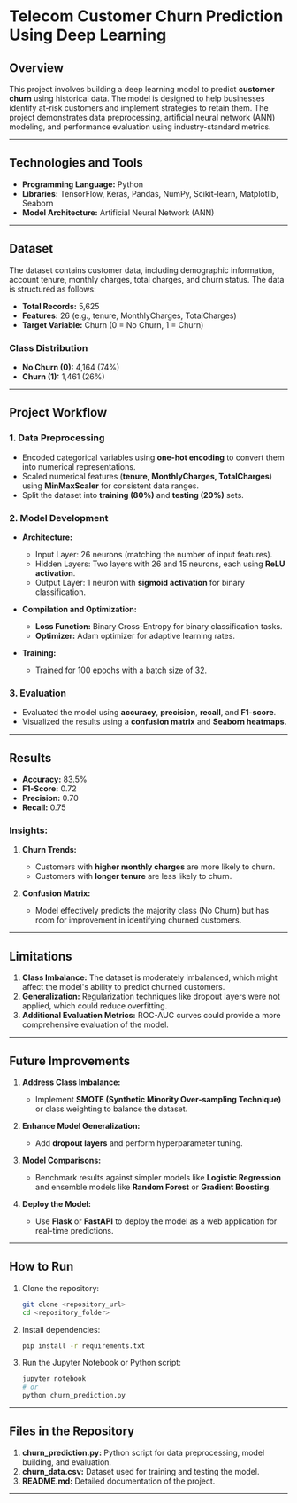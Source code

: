 # **Telecom Customer Churn Prediction Using Deep Learning**

## **Overview**
This project involves building a deep learning model to predict **customer churn** using historical data. The model is designed to help businesses identify at-risk customers and implement strategies to retain them. The project demonstrates data preprocessing, artificial neural network (ANN) modeling, and performance evaluation using industry-standard metrics.

---

## **Technologies and Tools**
- **Programming Language:** Python  
- **Libraries:** TensorFlow, Keras, Pandas, NumPy, Scikit-learn, Matplotlib, Seaborn  
- **Model Architecture:** Artificial Neural Network (ANN)

---

## **Dataset**
The dataset contains customer data, including demographic information, account tenure, monthly charges, total charges, and churn status. The data is structured as follows:
- **Total Records:** 5,625  
- **Features:** 26 (e.g., tenure, MonthlyCharges, TotalCharges)  
- **Target Variable:** Churn (0 = No Churn, 1 = Churn)

### **Class Distribution**
- **No Churn (0):** 4,164 (74%)  
- **Churn (1):** 1,461 (26%)  

---

## **Project Workflow**

### **1. Data Preprocessing**
- Encoded categorical variables using **one-hot encoding** to convert them into numerical representations.  
- Scaled numerical features (**tenure, MonthlyCharges, TotalCharges**) using **MinMaxScaler** for consistent data ranges.  
- Split the dataset into **training (80%)** and **testing (20%)** sets.  

### **2. Model Development**
- **Architecture:**
  - Input Layer: 26 neurons (matching the number of input features).  
  - Hidden Layers: Two layers with 26 and 15 neurons, each using **ReLU activation**.  
  - Output Layer: 1 neuron with **sigmoid activation** for binary classification.  

- **Compilation and Optimization:**
  - **Loss Function:** Binary Cross-Entropy for binary classification tasks.  
  - **Optimizer:** Adam optimizer for adaptive learning rates.  

- **Training:**
  - Trained for 100 epochs with a batch size of 32.  

### **3. Evaluation**
- Evaluated the model using **accuracy**, **precision**, **recall**, and **F1-score**.  
- Visualized the results using a **confusion matrix** and **Seaborn heatmaps**.

---

## **Results**
- **Accuracy:** 83.5%  
- **F1-Score:** 0.72  
- **Precision:** 0.70  
- **Recall:** 0.75  

### **Insights:**
1. **Churn Trends:**
   - Customers with **higher monthly charges** are more likely to churn.  
   - Customers with **longer tenure** are less likely to churn.

2. **Confusion Matrix:**
   - Model effectively predicts the majority class (No Churn) but has room for improvement in identifying churned customers.

---

## **Limitations**
1. **Class Imbalance:** The dataset is moderately imbalanced, which might affect the model's ability to predict churned customers.  
2. **Generalization:** Regularization techniques like dropout layers were not applied, which could reduce overfitting.  
3. **Additional Evaluation Metrics:** ROC-AUC curves could provide a more comprehensive evaluation of the model.

---

## **Future Improvements**
1. **Address Class Imbalance:**
   - Implement **SMOTE (Synthetic Minority Over-sampling Technique)** or class weighting to balance the dataset.  

2. **Enhance Model Generalization:**
   - Add **dropout layers** and perform hyperparameter tuning.  

3. **Model Comparisons:**
   - Benchmark results against simpler models like **Logistic Regression** and ensemble models like **Random Forest** or **Gradient Boosting**.

4. **Deploy the Model:**
   - Use **Flask** or **FastAPI** to deploy the model as a web application for real-time predictions.

---

## **How to Run**
1. Clone the repository:  
   ```bash
   git clone <repository_url>
   cd <repository_folder>
   ```
2. Install dependencies:  
   ```bash
   pip install -r requirements.txt
   ```
3. Run the Jupyter Notebook or Python script:  
   ```bash
   jupyter notebook
   # or
   python churn_prediction.py
   ```

---

## **Files in the Repository**
1. **churn_prediction.py:** Python script for data preprocessing, model building, and evaluation.  
2. **churn_data.csv:** Dataset used for training and testing the model.  
3. **README.md:** Detailed documentation of the project.

---
